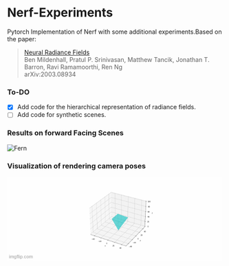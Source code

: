 # Nerf-Experiments
Pytorch Implementation of Nerf with some additional experiments.Based on the paper:

 > [Neural Radiance Fields](https://arxiv.org/abs/2003.08934)\
  > Ben Mildenhall, Pratul P. Srinivasan, Matthew Tancik, Jonathan T. Barron, Ravi Ramamoorthi, Ren Ng\
  >  arXiv:2003.08934


### To-DO
- [x] Add code for the hierarchical representation of radiance fields.
- [ ] Add code for synthetic scenes.

### Results on forward Facing Scenes
![Fern](fern_recon.gif)

### Visualization of rendering camera poses
![Cam Poses](nerf_cameras_val.gif)



